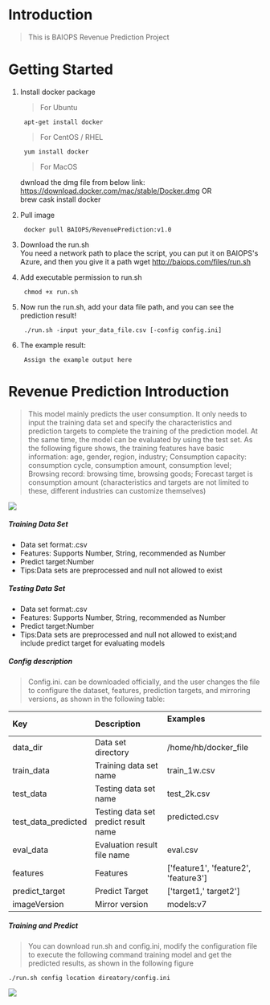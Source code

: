 # Introduction 
> This is BAIOPS Revenue Prediction Project

# Getting Started
1. Install docker package
    > For Ubuntu

        apt-get install docker
    > For CentOS / RHEL

        yum install docker
    > For MacOS

    dwnload the dmg file from below link:
    ​    
        https://download.docker.com/mac/stable/Docker.dmg
    OR
    ​    
        brew cask install docker
2. Pull image

        docker pull BAIOPS/RevenuePrediction:v1.0
3. Download the run.sh
   ​      
        You need a network path to place the script, you can put it on BAIOPS's Azure, and then you give it a path
        wget http://baiops.com/files/run.sh
4. Add executable permission to run.sh

        chmod +x run.sh
5. Now run the run.sh, add your data file path, and you can see the prediction result!

        ./run.sh -input your_data_file.csv [-config config.ini]   

6. The example result:

   ```
    Assign the example output here
   ```
# Revenue Prediction Introduction

>This model mainly predicts the user consumption. It only needs to input the training data set and specify the characteristics and prediction targets to complete the training of the prediction model. At the same time, the model can be evaluated by using the test set. As the following figure shows, the training features have basic information: age, gender, region, industry;
Consumption capacity: consumption cycle, consumption amount, consumption level;
Browsing record: browsing time, browsing goods;
Forecast target is consumption amount (characteristics and targets are not limited to these, different industries can customize themselves)

![](https://github.com/BCI-Athena/RevenuePrediction/blob/master/Images/RevenuePrediction-EN.png)

##### Training Data Set
+ Data set format:.csv
+ Features: Supports Number, String, recommended as Number
+ Predict target:Number
+ Tips:Data sets are preprocessed and null not allowed to exist

##### Testing Data Set
+ Data set format:.csv
+ Features: Supports Number, String, recommended as Number
+ Predict target:Number
+ Tips:Data sets are preprocessed and null not allowed to exist;and include predict target for evaluating models

##### Config description
>Config.ini. can be downloaded officially, and the user changes the file to configure the dataset, features, prediction targets, and mirroring versions, as shown in the following table:

| **Key**             | **Description**      | **Examples**                               |
| :------------------ | :---------- | :----------------------------------- |
| data_dir            | Data set directory     | /home/hb/docker_file                 |
| train_data          | Training data set name     | train_1w.csv                         |
| test_data           | Testing data set name     | test_2k.csv                          |
| test_data_predicted | Testing data set predict result name | predicted.csv                        |
| eval_data           | Evaluation result file name    | eval.csv                             |
| features            | Features          | ['feature1', 'feature2', 'feature3'] |
| predict_target      | Predict Target        | ['target1,' target2']                |
| imageVersion        | Mirror version        | models:v7                            |

##### Training and Predict
>You can download run.sh and config.ini, modify the configuration file to execute the following command training model and get the predicted results, as shown in the following figure

```
./run.sh config location direatory/config.ini
```
![](https://github.com/BCI-Athena/RevenuePrediction/blob/master/Images/RevenuePrediction-directive.png)
